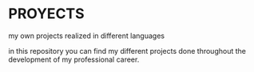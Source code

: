 # PROYECTS
my own projects realized in different languages

in this repository you can find my different projects done throughout the development of my professional career.
